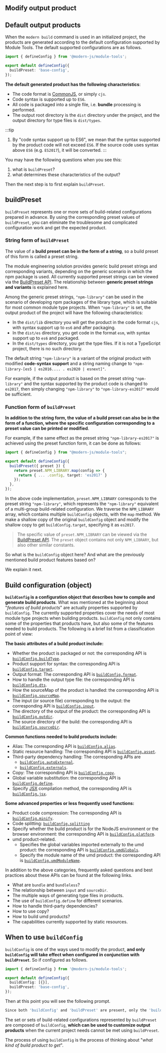 ## Modify output product

## Default output products

When the `modern build` command is used in an initialized project, the products are generated according to the default configuration supported by Module Tools. The default supported configurations are as follows.

``` typescript
import { defineConfig } from '@modern-js/module-tools';

export default defineConfig({
  buildPreset: 'base-config',
});
```

**The default generated product has the following characteristics**:

- The code format is [CommonJS](https://nodejs.org/api/modules.html#modules-commonjs-modules), or simply `cjs`.
- Code syntax is supported up to `ES6`.
- All code is packaged into a single file, i.e. **bundle** processing is performed.
- The output root directory is the `dist` directory under the project, and the output directory for type files is `dist/types`.

:::tip
1. By "code syntax support up to ES6", we mean that the syntax supported by the product code will not exceed `ES6`. If the source code uses syntax above `ES6` (e.g. `ES2017`), it will be converted.
:::

You may have the following questions when you see this:

1. what is `buildPreset`?
2. what determines these characteristics of the output?

Then the next step is to first explain `buildPreset`.

## buildPreset

`buildPreset` represents one or more sets of build-related configurations prepared in advance. By using the corresponding preset values of `buildPreset`, you can eliminate the troublesome and complicated configuration work and get the expected product.

### String form of `buildPreset`

The value of a **build preset can be in the form of a string**, so a build preset of this form is called a preset string.

The module engineering solution provides generic build preset strings and corresponding variants, depending on the generic scenario in which the npm package is used. All currently supported preset strings can be viewed via the [BuildPreset API](/en/api/build-config). The relationship between **generic preset strings and variants** is explained here.

Among the generic preset strings, `"npm-library"` can be used in the scenario of developing npm packages of the library type, which is suitable for most common module type projects. When `"npm-library"` is set, the output product of the project will have the following characteristics:

- In the `dist/lib` directory you will get the product in the code format `cjs`, with syntax support up to `es6` and after packaging.
- In the `dist/es` directory, you get code in the format `esm`, with syntax support up to `es6` and packaged.
- In the `dist/types` directory, you get the type files. If it is not a TypeScript project, there is no such directory.

The default string `"npm-library"` is a variant of the original product with modified **code-syntax support** and a string naming change to `"npm-library-[es5 | es2016.... . es2020 | esnext]"`.

For example, if the output product is based on the preset string `"npm-library"` and the syntax supported by the product code is changed to `es2017`, then simply changing `"npm-library"` to `"npm-library-es2017"` would be sufficient.

### Function form of `buildPreset`

**In addition to the string form, the value of a build preset can also be in the form of a function, where the specific configuration corresponding to a preset value can be printed or modified**.

For example, if the same effect as the preset string `"npm-library-es2017"` is achieved using the preset function form, it can be done as follows:

``` typescript
import { defineConfig } from "@modern-js/module-tools";

export default defineConfig({
  buildPreset({ preset }) {
    return preset.NPM_LIBRARY.map(config => {
      return { ... .config, target: 'es2017' }
    });
  },
});
```

In the above code implementation, `preset.NPM_LIBRARY` corresponds to the preset string `"npm-library"`, which represents the `"npm-library"` equivalent of a multi-group build-related configuration. We traverse the `NPM_LIBRARY` array, which contains multiple `buildConfig` objects, with the `map` method. We make a shallow copy of the original `buildConfig` object and modify the shallow copy to get `buildConfig.target`, specifying it as `es2017`.
> The specific value of `preset.NPM_LIBRARY` can be viewed via the [BuildPreset API](/en/api/build-config). The `preset` object contains not only `NPM_LIBRARY`, but also other similar constants.

So what is the `buildConfig` object here? And what are the previously mentioned build product features based on?

We explain it next.

## Build configuration (object)

**`buildConfig` is a configuration object that describes how to compile and generate build products**. What was mentioned at the beginning about "*features of build products*" are actually properties supported by `buildConfig`. The currently supported properties cover the needs of most module type projects when building products. `buildConfig` not only contains some of the properties that products have, but also some of the features needed to build products. The following is a brief list from a classification point of view:

**The basic attributes of a build product include:**

- Whether the product is packaged or not: the corresponding API is [`buildConfig.buildType`](/en/api/build-config#buildtype).
- Product support for syntax: the corresponding API is [`buildConfig.target`](/en/api/build-config#target).
- Output format: The corresponding API is [`buildConfig.format`](/en/api/build-config#format).
- How to handle the output type file: the corresponding API is [`buildConfig.dts`](/en/api/build-config#dts).
- How the sourceMap of the product is handled: the corresponding API is [`buildConfig.sourceMap`](/en/api/build-config#sourcemap).
- The input (or source file) corresponding to the output: the corresponding API is [`buildConfig.input`](/en/api/build-config#input).
- The directory of the output of the product: the corresponding API is [`buildConfig.outdir`](/en/api/build-config#outdir).
- The source directory of the build: the corresponding API is [`buildConfig.sourceDir`](/en/api/build-config#sourcedir).

**Common functions needed to build products include:**

- Alias: The corresponding API is [`buildConfig.alias`](/en/api/build-config#alias).
- Static resource handling: The corresponding API is [`buildConfig.asset`](/en/api/build-config#asset).
- Third-party dependency handling: The corresponding APIs are
  * [`buildConfig.autoExternal`](/en/api/build-config#autoexternal).
  * [`buildConfig.externals`](/en/api/build-config#externals).
- Copy: The corresponding API is [`buildConfig.copy`](/en/api/build-config#copy).
- Global variable substitution: the corresponding API is [`buildConfig.define`](/en/api/build-config#define).
- Specify [JSX](https://reactjs.org/blog/2020/09/22/introducing-the-new-jsx-transform.html) compilation method, the corresponding API is [`buildConfig.jsx`](/en/api/build-config#jsx).

**Some advanced properties or less frequently used functions:**

- Product code compression: The corresponding API is [`buildConfig.minify`](/en/api/build-config#minify).
- Code splitting: [`buildConfig.splitting`](/en/api/build-config#splitting)
- Specify whether the build product is for the NodeJS environment or the browser environment: the corresponding API is [`buildConfig.platform`](/en/api/build-config#platform).
- umd product-related.
  * Specifies the global variables imported externally to the umd product: the corresponding API is [`buildConfig.umdGlobals`](/en/api/build-config#umdglobals).
  * Specify the module name of the umd product: the corresponding API is [`buildConfig.umdModuleName`](/en/api/build-config#umdmodulename).

In addition to the above categories, frequently asked questions and best practices about these APIs can be found at the following links.

* What are `bundle` and `bundleless`?
* The relationship between `input` and `sourceDir`.
* The multiple ways of generating type files in products.
* The use of `buildConfig.define` for different scenarios.
* How to handle third-party dependencies?
* How to use copy?
* How to build umd products?
* The capabilities currently supported by static resources.

## When to use `buildConfig`

`buildConfig` is one of the ways used to modify the product, **and only `buildConfig` will take effect when configured in conjunction with `buildPreset`**. So if configured as follows.

``` typescript
import { defineConfig } from '@modern-js/module-tools';

export default defineConfig({
  buildConfig: [{}],
  buildPreset: 'base-config',
});
```

Then at this point you will see the following prompt.

``` bash
Since both 'buildConfig' and 'buildPreset' are present, only the 'buildConfig' configuration will take effect
```

The set or sets of build-related configurations represented by `buildPreset` are composed of `buildConfig`, **which can be used to customize output products** when the current project needs cannot be met using `buildPreset`.

The process of using `buildConfig` is the process of thinking about "*what kind of build product to get*".
